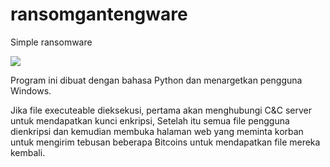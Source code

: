 # ransomgantengware
Simple ransomware

<img src="https://raw.githubusercontent.com/zakybstrd21215/ransomgantengware/master/screenshot.jpg">

Program ini dibuat dengan bahasa Python dan menargetkan pengguna Windows. 

Jika file executeable dieksekusi, pertama akan menghubungi C&C server untuk mendapatkan kunci enkripsi, Setelah itu semua file pengguna dienkripsi dan kemudian membuka halaman web yang meminta korban untuk mengirim tebusan beberapa Bitcoins untuk mendapatkan file mereka kembali.
